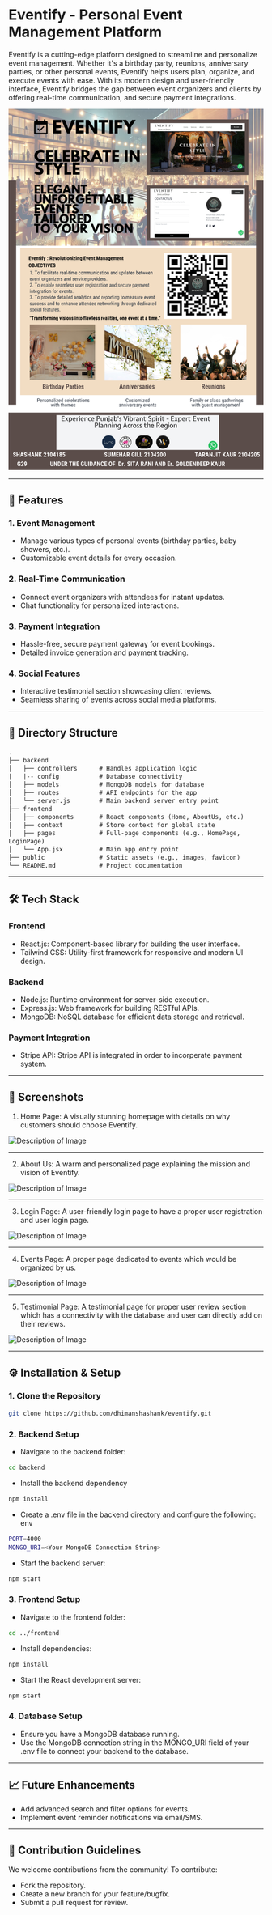 # Eventify - Personal Event Management Platform

Eventify is a cutting-edge platform designed to streamline and personalize event management. Whether it's a birthday party, reunions, anniversary parties, or other personal events, Eventify helps users plan, organize, and execute events with ease. With its modern design and user-friendly interface, Eventify bridges the gap between event organizers and clients by offering real-time communication, and secure payment integrations.

![Description of Image](EventifyPoster.png)

---

## 🚀 Features

### 1. **Event Management**
   - Manage various types of personal events (birthday parties, baby showers, etc.).
   - Customizable event details for every occasion.

### 2. **Real-Time Communication**
   - Connect event organizers with attendees for instant updates.
   - Chat functionality for personalized interactions.

### 3. **Payment Integration**
   - Hassle-free, secure payment gateway for event bookings.
   - Detailed invoice generation and payment tracking.

### 4. **Social Features**
   - Interactive testimonial section showcasing client reviews.
   - Seamless sharing of events across social media platforms.

---

## 📂 Directory Structure

```plaintext
.
├── backend
│   ├── controllers      # Handles application logic
|   |-- config           # Database connectivity
│   ├── models           # MongoDB models for database
│   ├── routes           # API endpoints for the app
│   └── server.js        # Main backend server entry point
├── frontend
│   ├── components       # React components (Home, AboutUs, etc.)
│   ├── context          # Store context for global state
│   ├── pages            # Full-page components (e.g., HomePage, LoginPage)
│   └── App.jsx          # Main app entry point
├── public               # Static assets (e.g., images, favicon)
└── README.md            # Project documentation
```

---

## 🛠️ Tech Stack

### Frontend
- React.js: Component-based library for building the user interface.
- Tailwind CSS: Utility-first framework for responsive and modern UI design.

### Backend
- Node.js: Runtime environment for server-side execution.
- Express.js: Web framework for building RESTful APIs.
- MongoDB: NoSQL database for efficient data storage and retrieval.

### Payment Integration
- Stripe API: Stripe API is integrated in order to incorperate payment system.

---

## 📸 Screenshots
1. Home Page: 
A visually stunning homepage with details on why customers should choose Eventify.

![Description of Image](./Screenshots/Home.png)

---

2. About Us: 
A warm and personalized page explaining the mission and vision of Eventify.

![Description of Image](./Screenshots/About.png)

---

3. Login Page: 
A user-friendly login page to have a proper user registration and user login page.

![Description of Image](./Screenshots/Login.png)

---

4. Events Page:
A proper page dedicated to events which would be organized by us.

![Description of Image](./Screenshots/Events.png)

---

5. Testimonial Page:
A testimonial page for proper user review section which has a connectivity with the database and user can directly add on their reviews.

![Description of Image](./Screenshots/Testimonial.png)

---

## ⚙️ Installation & Setup

### 1. **Clone the Repository**

```bash
git clone https://github.com/dhimanshashank/eventify.git
```

### 2. Backend Setup 
- Navigate to the backend folder:

```bash
cd backend
```

- Install the backend dependency
```bash
npm install
```

- Create a .env file in the backend directory and configure the following:
env
```bash
PORT=4000
MONGO_URI=<Your MongoDB Connection String>
```

- Start the backend server:
```bash
npm start
```

### 3. Frontend Setup
- Navigate to the frontend folder:
```bash
cd ../frontend
```

- Install dependencies:
```bash
npm install
```

- Start the React development server:
```bash
npm start
```

### 4. Database Setup
- Ensure you have a MongoDB database running.
- Use the MongoDB connection string in the MONGO_URI field of your .env file to connect your backend to the database.

---

## 📈 Future Enhancements
- Add advanced search and filter options for events.
- Implement event reminder notifications via email/SMS.

---

## 🤝 Contribution Guidelines
We welcome contributions from the community! To contribute:

- Fork the repository.
- Create a new branch for your feature/bugfix.
- Submit a pull request for review.

